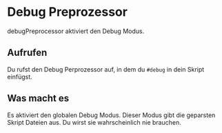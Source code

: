 # Debug Preprozessor

debugPreprocessor aktiviert den Debug Modus.

## Aufrufen

Du rufst den Debug Perprozessor auf, in dem du `#debug` in dein Skript einfügst.

## Was macht es

Es aktiviert den globalen Debug Modus. Dieser Modus gibt die geparsten Skript Dateien aus.
Du wirst sie wahrscheinlich nie brauchen.